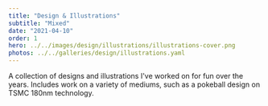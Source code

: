 ```yaml
---
title: "Design & Illustrations"
subtitle: "Mixed"
date: "2021-04-10"
order: 1
hero: ../../images/design/illustrations/illustrations-cover.png
photos: ../../galleries/design/illustrations.yaml
---
```


A collection of designs and illustrations I've worked on for fun over the years. Includes work on a variety of mediums, such as a pokeball design on TSMC 180nm technology.